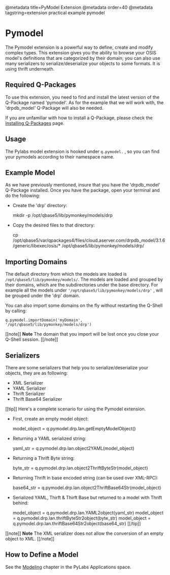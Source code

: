 @metadata title=PyModel Extension
@metadata order=40
@metadata tagstring=extension practical example pymodel

[qpinstall]: /#/Q-Packages/QPInstall
[modeling]: /#/PyLabsApps/Modeling


# Pymodel

The Pymodel extension is a powerful way to define, create and modify complex types.
This extension gives you the ability to browse your OSIS model's definitions that are categorized by their domain; you can also use many serializers to serialize/deserialize your objects to some formats. It is using thrift underneath.


## Required Q-Packages

To use this extension, you need to find and install the latest version of the Q-Package named 'pymodel'. As for the example that we will work with, the 'drpdb_model' Q-Package will also be needed.

If you are unfamiliar with how to install a Q-Package, please check the [Installing Q-Packages][qpinstall] page.


## Usage

The Pylabs model extension is hooked under `q.pymodel.` , so you can find your pymodels according to their namespace name.

## Example Model

As we have previously mentioned, insure that you have the 'drpdb_model' Q-Package installed.
Once you have the package, open your terminal and do the following:

* Create the 'drp' directory:

    mkdir -p /opt/qbase5/lib/pymonkey/models/drp

* Copy the desired files to that directory:

    cp /opt/qbase5/var/qpackages4/files/cloud.aserver.com/drpdb_model/3.1.6/generic/libexec/osis/* /opt/qbase5/lib/pymonkey/models/drp/


## Importing Domains

The default directory from which the models are loaded is `/opt/qbase5/lib/pymonkey/models/`. The models are loaded and grouped by their domains, which are the subdirectories under the base directory. For example all the models under `'/opt/qbase5/lib/pymonkey/models/drp'` , will be grouped under the 'drp' domain.

You can also import some domains on the fly without restarting the Q-Shell by calling:

    q.pymodel.importDomain('myDomain', '/opt/qbase5/lib/pymonkey/models/drp')

[[note]]
**Note** 
The domain that you import will be lost once you close your Q-Shell session.
[[/note]]


## Serializers

There are some serializers that help you to serialize/deserialize your objects, they are as following:
* XML Serializer
* YAML Serializer
* Thrift Serializer
* Thrift Base64 Serializer

[[tip]]
Here's a complete scenario for using the Pymodel extension.

* First, create an empty model object:
    
    model_object = q.pymodel.drp.lan.getEmptyModelObject()

* Returning a YAML serialized string:

    yaml_str = q.pymodel.drp.lan.object2YAML(model_object)

* Returning a Thrift Byte string:

    byte_str = q.pymodel.drp.lan.object2ThriftByteStr(model_object)

* Returning Thrift in base encoded string (can be used over XML-RPC):

    base64_str = q.pymodel.drp.lan.object2ThriftBase64Str(model_object)

* Serialized YAML, Thirft & Thirft Base but returned to a model with Thrift behind:

    model_object = q.pymodel.drp.lan.YAML2object(yaml_str)
    model_object = q.pymodel.drp.lan.thriftByteStr2object(byte_str)
    model_object = q.pymodel.drp.lan.thriftBase64Str2object(base64_str)
[[/tip]]

[[note]]
**Note** 
The XML serializer  does not allow the conversion of an empty object to XML.
[[/note]]


## How to Define a Model

See the [Modeling][modeling] chapter in the PyLabs Applications space.